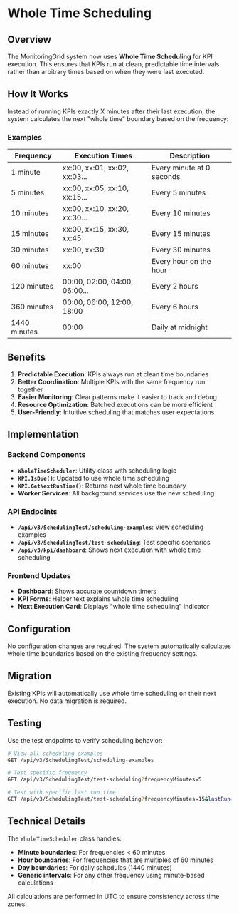 # Whole Time Scheduling

## Overview

The MonitoringGrid system now uses **Whole Time Scheduling** for KPI execution. This ensures that KPIs run at clean, predictable time intervals rather than arbitrary times based on when they were last executed.

## How It Works

Instead of running KPIs exactly X minutes after their last execution, the system calculates the next "whole time" boundary based on the frequency:

### Examples

| Frequency | Execution Times | Description |
|-----------|----------------|-------------|
| 1 minute | xx:00, xx:01, xx:02, xx:03... | Every minute at 0 seconds |
| 5 minutes | xx:00, xx:05, xx:10, xx:15... | Every 5 minutes |
| 10 minutes | xx:00, xx:10, xx:20, xx:30... | Every 10 minutes |
| 15 minutes | xx:00, xx:15, xx:30, xx:45 | Every 15 minutes |
| 30 minutes | xx:00, xx:30 | Every 30 minutes |
| 60 minutes | xx:00 | Every hour on the hour |
| 120 minutes | 00:00, 02:00, 04:00, 06:00... | Every 2 hours |
| 360 minutes | 00:00, 06:00, 12:00, 18:00 | Every 6 hours |
| 1440 minutes | 00:00 | Daily at midnight |

## Benefits

1. **Predictable Execution**: KPIs always run at clean time boundaries
2. **Better Coordination**: Multiple KPIs with the same frequency run together
3. **Easier Monitoring**: Clear patterns make it easier to track and debug
4. **Resource Optimization**: Batched executions can be more efficient
5. **User-Friendly**: Intuitive scheduling that matches user expectations

## Implementation

### Backend Components

- **`WholeTimeScheduler`**: Utility class with scheduling logic
- **`KPI.IsDue()`**: Updated to use whole time scheduling
- **`KPI.GetNextRunTime()`**: Returns next whole time boundary
- **Worker Services**: All background services use the new scheduling

### API Endpoints

- **`/api/v3/SchedulingTest/scheduling-examples`**: View scheduling examples
- **`/api/v3/SchedulingTest/test-scheduling`**: Test specific scenarios
- **`/api/v3/kpi/dashboard`**: Shows next execution with whole time scheduling

### Frontend Updates

- **Dashboard**: Shows accurate countdown timers
- **KPI Forms**: Helper text explains whole time scheduling
- **Next Execution Card**: Displays "whole time scheduling" indicator

## Configuration

No configuration changes are required. The system automatically calculates whole time boundaries based on the existing frequency settings.

## Migration

Existing KPIs will automatically use whole time scheduling on their next execution. No data migration is required.

## Testing

Use the test endpoints to verify scheduling behavior:

```bash
# View all scheduling examples
GET /api/v3/SchedulingTest/scheduling-examples

# Test specific frequency
GET /api/v3/SchedulingTest/test-scheduling?frequencyMinutes=5

# Test with specific last run time
GET /api/v3/SchedulingTest/test-scheduling?frequencyMinutes=15&lastRun=2024-01-01T10:30:00Z
```

## Technical Details

The `WholeTimeScheduler` class handles:

- **Minute boundaries**: For frequencies < 60 minutes
- **Hour boundaries**: For frequencies that are multiples of 60 minutes
- **Day boundaries**: For daily schedules (1440 minutes)
- **Generic intervals**: For any other frequency using minute-based calculations

All calculations are performed in UTC to ensure consistency across time zones.
